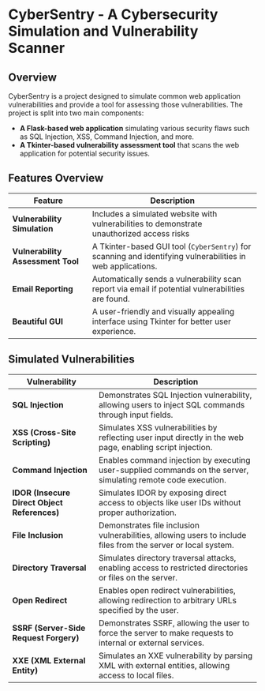 # CyberSentry - A Cybersecurity Simulation and Vulnerability Scanner

## Overview
CyberSentry is a project designed to simulate common web application vulnerabilities and provide a tool for assessing those vulnerabilities. The project is split into two main components:
- **A Flask-based web application** simulating various security flaws such as SQL Injection, XSS, Command Injection, and more.
- **A Tkinter-based vulnerability assessment tool** that scans the web application for potential security issues.

## Features Overview

| **Feature**                  | **Description**                                                                                               |
|------------------------------|----------------------------------------------------------------------------------------------------------------|
| **Vulnerability Simulation**          | Includes a simulated website with vulnerabilities to demonstrate unauthorized access risks  |
| **Vulnerability Assessment Tool** | A Tkinter-based GUI tool (`CyberSentry`) for scanning and identifying vulnerabilities in web applications.   |
| **Email Reporting**          | Automatically sends a vulnerability scan report via email if potential vulnerabilities are found.               |
| **Beautiful GUI**            | A user-friendly and visually appealing interface using Tkinter for better user experience.                     |

## Simulated Vulnerabilities

| **Vulnerability**                  | **Description**                                                                                               |
|------------------------------------|----------------------------------------------------------------------------------------------------------------|
| **SQL Injection**                  | Demonstrates SQL Injection vulnerability, allowing users to inject SQL commands through input fields.           |
| **XSS (Cross-Site Scripting)**     | Simulates XSS vulnerabilities by reflecting user input directly in the web page, enabling script injection.    |
| **Command Injection**              | Enables command injection by executing user-supplied commands on the server, simulating remote code execution.  |
| **IDOR (Insecure Direct Object References)** | Simulates IDOR by exposing direct access to objects like user IDs without proper authorization.       |
| **File Inclusion**                 | Demonstrates file inclusion vulnerabilities, allowing users to include files from the server or local system.   |
| **Directory Traversal**            | Simulates directory traversal attacks, enabling access to restricted directories or files on the server.        |
| **Open Redirect**                  | Enables open redirect vulnerabilities, allowing redirection to arbitrary URLs specified by the user.           |
| **SSRF (Server-Side Request Forgery)** | Demonstrates SSRF, allowing the user to force the server to make requests to internal or external services. |
| **XXE (XML External Entity)**      | Simulates an XXE vulnerability by parsing XML with external entities, allowing access to local files.           |


